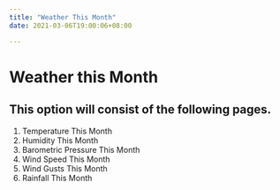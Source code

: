 ```yaml
---
title: "Weather This Month"
date: 2021-03-06T19:00:06+08:00

---
```

# Weather this Month

## This option will consist of the following pages.

1. Temperature This Month
2. Humidity This Month
3. Barometric Pressure This Month
4. Wind Speed This Month
5. Wind Gusts This Month
6. Rainfall This Month

